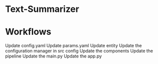 # Text-Summarizer

# Workflows

Update config.yaml
Update params.yaml
Update entity
Update the configuration manager in src config
Update the components
Update the pipeline
Update the main.py
Update the app.py